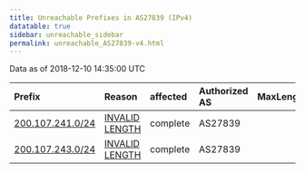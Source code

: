 ```yaml
---
title: Unreachable Prefixes in AS27839 (IPv4)
datatable: true
sidebar: unreachable_sidebar
permalink: unreachable_AS27839-v4.html
---
```


Data as of 2018-12-10 14:35:00 UTC


<div class="datatable-begin"></div>

| Prefix                                                     | Reason                                                                                                     | affected   | Authorized AS   |   MaxLength | Anchor                                         |   unreachable /24s |
|:-----------------------------------------------------------|:-----------------------------------------------------------------------------------------------------------|:-----------|:----------------|------------:|:-----------------------------------------------|-------------------:|
| [200.107.241.0/24](https://stat.ripe.net/200.107.241.0/24) | [INVALID LENGTH](https://rpki-validator.ripe.net/announcement-preview?asn=AS27839&prefix=200.107.241.0/24) | complete   | AS27839         |          21 | [LACNIC](unreachable_LACNIC_RPKI_Root-v4.html) |                  1 |
| [200.107.243.0/24](https://stat.ripe.net/200.107.243.0/24) | [INVALID LENGTH](https://rpki-validator.ripe.net/announcement-preview?asn=AS27839&prefix=200.107.243.0/24) | complete   | AS27839         |          21 | [LACNIC](unreachable_LACNIC_RPKI_Root-v4.html) |                  1 |

<div class="datatable-end"></div>